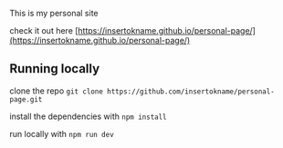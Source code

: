 This is my personal site 

check it out here [https://insertokname.github.io/personal-page/](https://insertokname.github.io/personal-page/)

## Running locally

clone the repo `git clone https://github.com/insertokname/personal-page.git`

install the dependencies with `npm install`

run locally with `npm run dev`
